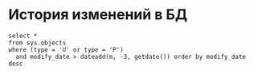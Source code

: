 # История изменений в БД

```
select *
from sys.objects
where (type = 'U' or type = 'P')
  and modify_date > dateadd(m, -3, getdate()) order by modify_date desc
```
